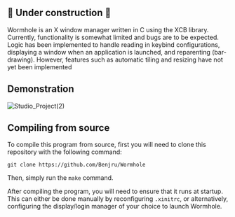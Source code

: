 ## 🚧 Under construction 🚧

Wormhole is an X window manager written in C using the XCB library. Currently, functionality is somewhat limited and bugs are to be expected. Logic has been implemented to handle reading in keybind configurations, displaying a window when an application is launched, and reparenting (bar-drawing). However, features such as automatic tiling and resizing have not yet been implemented

## Demonstration
![Studio_Project(2)](https://user-images.githubusercontent.com/95383688/226232685-d41fd5b6-9af4-4179-9751-f59aae8b98b0.gif)

## Compiling from source

To compile this program from source, first you will need to clone this repository with the following command:

```git clone https://github.com/Benjru/Wormhole ```

Then, simply run the ```make``` command.

After compiling the program, you will need to ensure that it runs at startup. This can either be done manually by reconfiguring ```.xinitrc```, or alternatively, configuring the display/login manager of your choice to launch Wormhole.
